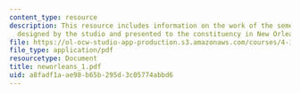 ```yaml
---
content_type: resource
description: This resource includes information on the work of the semester in a book
  designed by the studio and presented to the constituency in New Orleans.
file: https://ol-ocw-studio-app-production.s3.amazonaws.com/courses/4-144-architectural-design-level-ii-new-orleans-studio-spring-2006/a8fadf1aae98b65b295d3c05774abbd6_neworleans_1.pdf
file_type: application/pdf
resourcetype: Document
title: neworleans_1.pdf
uid: a8fadf1a-ae98-b65b-295d-3c05774abbd6
---
```

